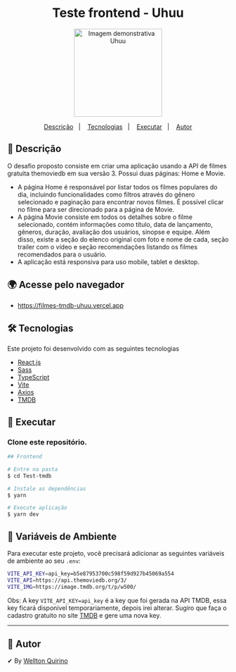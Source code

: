 <h1 align="center">
   Teste frontend - Uhuu
</h1>
<p align="center">
   <img width="200px" alt="Imagem demonstrativa Uhuu" src="https://github.com/WelltonQ/IgniteFeed/assets/12499627/bb455e80-b3dd-402c-8059-0c661a761291" />
</p>
<p align="center">
  <a href="#page_facing_up-descrição">Descrição</a>&nbsp;&nbsp;&nbsp;|&nbsp;&nbsp;&nbsp;
  <a href="#-tecnologias">Tecnologias</a>&nbsp;&nbsp;&nbsp;|&nbsp;&nbsp;&nbsp;
  <a href="#closed_book-executar">Executar</a>&nbsp;&nbsp;&nbsp;|&nbsp;&nbsp;&nbsp;
  <a href="#man-autor">Autor</a>
</p>

## :page_facing_up: Descrição

O desafio proposto consiste em criar uma aplicação usando a API de filmes gratuita themoviedb em sua versão 3. Possui duas páginas: Home e Movie. 
- A página Home é responsável por listar todos os filmes populares do dia, incluindo funcionalidades como filtros através do gênero selecionado e paginação para encontrar novos filmes. É possível clicar no filme para ser direcionado para a página de Movie.
- A página Movie consiste em todos os detalhes sobre o filme selecionado, contém informações como título, data de lançamento, gêneros, duração, avaliação dos usuários, sinopse e equipe. Além disso, existe a seção do elenco original com foto e nome de cada, seção trailer com o vídeo e seção recomendações listando os filmes recomendados para o usuário.
- A aplicação está responsiva para uso mobile, tablet e desktop.

## 🌍 Acesse pelo navegador
- https://filmes-tmdb-uhuu.vercel.app

## 🛠 Tecnologias

Este projeto foi desenvolvido com as seguintes tecnologias

- [React.js](https://pt-br.reactjs.org/)
- [Sass](https://sass-lang.com/)
- [TypeScript](https://www.typescriptlang.org/)
- [Vite](https://vitejs.dev/)
- [Axios](https://axios-http.com/ptbr/docs/intro/)
- [TMDB](https://www.themoviedb.org/?language=pt-BR/)

## :closed_book: Executar

### Clone este repositório.

```bash
## Frontend

# Entre na pasta
$ cd Test-tmdb

# Instale as dependências
$ yarn

# Execute aplicação
$ yarn dev

```
## 💾 Variáveis de Ambiente

Para executar este projeto, você precisará adicionar as seguintes variáveis de ambiente ao seu `.env`:

```bash
VITE_API_KEY=api_key=b5e87953700c598f59d927b45069a554
VITE_API=https://api.themoviedb.org/3/
VITE_IMG=https://image.tmdb.org/t/p/w500/
```

Obs: A key `VITE_API_KEY=api_key` é a key que foi gerada na API TMDB, essa key ficará disponível temporariamente, depois irei alterar. Sugiro que faça o cadastro gratuito no site [TMDB](https://www.themoviedb.org/?language=pt-BR) e gere uma nova key.

---

## :man: Autor

✔ By [Wellton Quirino](https://www.linkedin.com/in/welltonquirino/)
